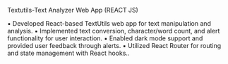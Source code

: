 Textutils-Text Analyzer Web App (REACT JS) 

▪ Developed React-based TextUtils web app for text manipulation and analysis.
▪ Implemented text conversion, character/word count, and alert functionality for user interaction.
▪ Enabled dark mode support and provided user feedback through alerts.
▪ Utilized React Router for routing and state management with React hooks.. 
